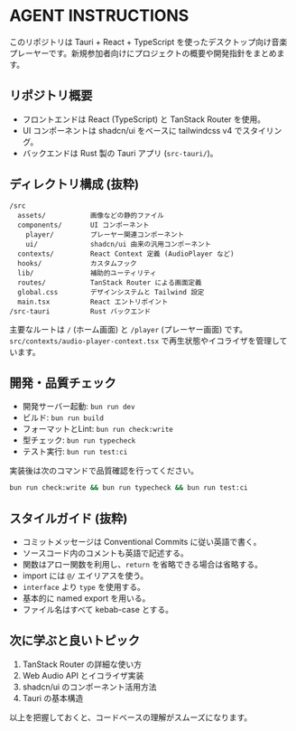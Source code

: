 # AGENT INSTRUCTIONS

このリポジトリは Tauri + React + TypeScript を使ったデスクトップ向け音楽プレーヤーです。新規参加者向けにプロジェクトの概要や開発指針をまとめます。

## リポジトリ概要
- フロントエンドは React (TypeScript) と TanStack Router を使用。
- UI コンポーネントは shadcn/ui をベースに tailwindcss v4 でスタイリング。
- バックエンドは Rust 製の Tauri アプリ (`src-tauri/`)。

## ディレクトリ構成 (抜粋)
```
/src
  assets/           画像などの静的ファイル
  components/       UI コンポーネント
    player/         プレーヤー関連コンポーネント
    ui/             shadcn/ui 由来の汎用コンポーネント
  contexts/         React Context 定義 (AudioPlayer など)
  hooks/            カスタムフック
  lib/              補助的ユーティリティ
  routes/           TanStack Router による画面定義
  global.css        デザインシステムと Tailwind 設定
  main.tsx          React エントリポイント
/src-tauri          Rust バックエンド
```

主要なルートは `/` (ホーム画面) と `/player` (プレーヤー画面) です。`src/contexts/audio-player-context.tsx` で再生状態やイコライザを管理しています。

## 開発・品質チェック
- 開発サーバー起動: `bun run dev`
- ビルド: `bun run build`
- フォーマットとLint: `bun run check:write`
- 型チェック: `bun run typecheck`
- テスト実行: `bun run test:ci`

実装後は次のコマンドで品質確認を行ってください。
```sh
bun run check:write && bun run typecheck && bun run test:ci
```

## スタイルガイド (抜粋)
- コミットメッセージは Conventional Commits に従い英語で書く。
- ソースコード内のコメントも英語で記述する。
- 関数はアロー関数を利用し、`return` を省略できる場合は省略する。
- import には `@/` エイリアスを使う。
- `interface` より `type` を使用する。
- 基本的に named export を用いる。
- ファイル名はすべて kebab-case とする。

## 次に学ぶと良いトピック
1. TanStack Router の詳細な使い方
2. Web Audio API とイコライザ実装
3. shadcn/ui のコンポーネント活用方法
4. Tauri の基本構造

以上を把握しておくと、コードベースの理解がスムーズになります。
